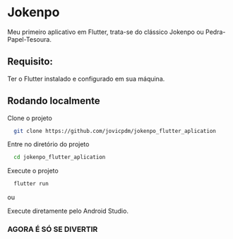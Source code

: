 
# Jokenpo 

Meu primeiro aplicativo em Flutter, trata-se do clássico Jokenpo ou Pedra-Papel-Tesoura.

## Requisito:

Ter o Flutter instalado e configurado em sua máquina.


## Rodando localmente

Clone o projeto

```bash
  git clone https://github.com/jovicpdm/jokenpo_flutter_aplication
```

Entre no diretório do projeto

```bash
  cd jokenpo_flutter_aplication
```

Execute o projeto

```bash
  flutter run
```

ou 

Execute diretamente pelo Android Studio.

### AGORA É SÓ SE DIVERTIR
